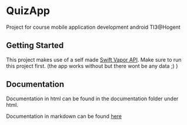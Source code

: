 # QuizApp

Project for course mobile application development android TI3@Hogent

## Getting Started

This project makes use of a self
made [Swift Vapor API](https://github.com/JasperLefever/QuizApi-vapor). Make sure to run this
project first. (the app works without but there wont be any data ;) )

## Documentation

Documentation in html can be found in the documentation folder under html.

Documentation in markdown can be found [here](./documentation/markdown/index.md)
